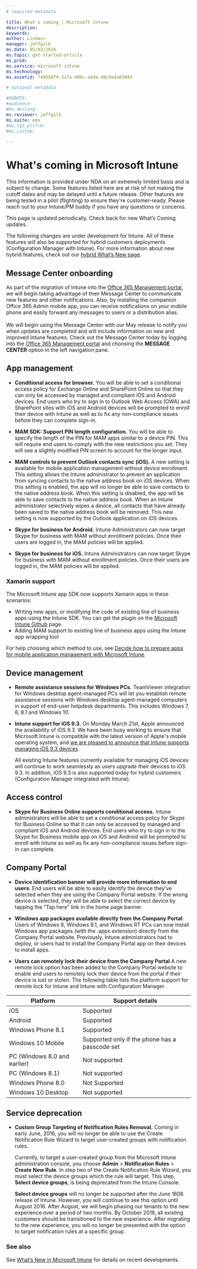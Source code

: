 ```yaml
---
# required metadata

title: What's coming | Microsoft Intune
description:
keywords:
author: Lindavr
manager: jeffgilb
ms.date: 05/03/2016
ms.topic: get-started-article
ms.prod:
ms.service: microsoft-intune
ms.technology:
ms.assetid: f49650f4-31fa-406c-a4da-d8c9a4a8384d

# optional metadata

#ROBOTS:
#audience:
#ms.devlang:
ms.reviewer: jeffgilb
ms.suite: ems
#ms.tgt_pltfrm:
#ms.custom:

---
```


# What's coming in Microsoft Intune
This information is provided under NDA on an extremely limited basis and is subject to change. Some features listed here are at risk of not making the cutoff dates and may be delayed until a future release. Other features are being tested in a pilot (flighting) to ensure they're customer-ready. Please reach out to your Intune/PM buddy if you have any questions or concerns.

This page is updated periodically. Check back for new What’s Coming updates.

The following changes are under development for Intune. All of these features will also be supported for hybrid customers deployments (Configuration Manager with Intune). For more information about new hybrid features, check out our [hybrid What’s New page](https://technet.microsoft.com/en-US/library/mt718155(TechNet.10).aspx).

## Message Center onboarding
As part of the migration of Intune into the [Office 365 Management portal](https://portal.office.com/), we will begin taking advantage of their Message Center to communicate new features and other notifications.  Also, by installing the companion Office 365 Admin mobile app, you can receive notifications on your mobile phone and easily forward any messages to users or a distribution alias.<br>  
We will begin using the Message Center with our May release to notify you when updates are completed and will include information on new and improved Intune features.  Check out the Message Center today by logging into the [Office 365 Management portal](https://portal.office.com/) and choosing the **MESSAGE CENTER** option in the left navigation pane.
<!---TFS 1242782--->


## App management
- **Conditional access for browser.** You will be able to set a conditional access policy for Exchange Online and SharePoint Online so that they can only be accessed by managed and compliant iOS and Android devices. End users who try to sign in to Outlook Web Access (OWA) and SharePoint sites with iOS and Android devices will be prompted to enroll their device with Intune as well as to fix any non-compliance issues before they can complete sign-in.
<!---TFS 1175844--->

- **MAM SDK: Support PIN length configuration.** You will be able to specify the length of the PIN for MAM apps similar to a device PIN. This will require end users to comply with the new restrictions you set. They will see a slightly modified PIN screen to account for the longer input.
<!--- TFS 1104753--->

- **MAM controls to prevent Outlook contacts sync (iOS).** A new setting is available for mobile application management without device enrollment. This setting  allows the Intune administrator to prevent an application from syncing contacts to the native address book on iOS devices. When this setting is enabled, the app will no longer be able to save contacts to the native address book. When this setting is disabled, the app will be able to save contacts to the native address book. When an Intune administrator selectively wipes a device, all contacts that have already been saved to the native address book will be removed. This new setting is now supported by the Outlook application on iOS devices.
<!---TFS item 1276166--->

- **Skype for business for Android.** Intune Administrators can now target Skype for business with MAM without enrollment policies.  Once their users are logged in, the MAM policies will be applied.
<!--- TFS item 1248444 --->

- **Skype for business for iOS.** Intune Administrators can now target Skype for business with MAM without enrollment policies.  Once their users are logged in, the MAM policies will be applied.
<!--- TFS item 1248443 --->

### Xamarin support
The Microsoft Intune app SDK now supports Xamarin apps in these scenarios:

- Writing new apps, or modifying the code of existing line of business apps using the Intune SDK. You can get the plugin on the [Microsoft Intune Github](https://github.com/msintuneappsdk) page.
- Adding MAM support to existing line of business apps using the Intune app wrapping tool

For help choosing which method to use, see [Decide how to prepare apps for mobile application management with Microsoft Intune](https://docs.microsoft.com/en-us/intune/deploy-use/decide-how-to-prepare-apps-for-mobile-application-management-with-microsoft-intune).
<!--- TFS 1061478 & TFS 1152340--->


## Device management
- **Remote assistance sessions for Windows PCs.** TeamViewer integration for Windows desktop agent-managed PCs will let you establish remote assistance sessions with Windows desktop agent-managed computers in support of end-user helpdesk departments. This includes Windows 7, 8, 8.1 and Windows 10.
<!--- TFS 1284856--->

- **Intune support for iOS 9.3.** On Monday March 21st, Apple announced the availability of iOS 9.3. We have been busy working to ensure that Microsoft Intune is compatible with the latest version of Apple's mobile operating system, and [we are pleased to announce that Intune supports managing iOS 9.3 devices](https://blogs.technet.microsoft.com/microsoftintune/2016/03/23/microsoft-intune-provides-support-for-ios-9-3/).

    All existing Intune features currently available for managing iOS devices will continue to work seamlessly as users upgrade their devices to iOS 9.3. In addition, iOS 9.3 is also supported today for hybrid customers (Configuration Manager integrated with Intune).
<!--- TFS item 1274326 --->

## Access control
* **Skype for Business Online supports conditional access.** Intune administrators will be able to set a conditional access policy for Skype for Business Online so that it can only be accessed by managed and compliant iOS and Android devices. End users who try to sign in to the Skype for Business mobile app on iOS and Android will be prompted to enroll with Intune as well as fix any non-compliance issues before sign-in can complete.
<!---TFS item 1254499--->

## Company Portal
* **Device identification banner will provide more information to end users.** End users will be able to easily identify the device they’ve selected when they are using the Company Portal website. If the wrong device is selected, they will be able to select the correct device by tapping the “Tap here” link in the home page banner.
<!--- TFS 1231157--->

* **Windows app packages available directly from the Company Portal**: Users of Windows 8, Windows 8.1, and Windows RT PCs can now install Windows app packages (with the .appx extension) directly from the Company Portal website. Previously, Intune administrators had to deploy, or users had to install the Company Portal app on their devices to install apps.
<!--- TFS item 1082481 --->

* **Users can remotely lock their device from the Company Portal** A new remote lock option has been added to the Company Portal website to enable end users to remotely lock their device from the portal if their device is lost or stolen. The following table lists the platform support for remote lock for Intune and Intune with Configuration Manager.
<!--- TFS item 1195661 --->

|Platform  |Support details|
|---------|---------|
|iOS | Supported|
|Android | Supported|
|Windows Phone 8.1 | Supported|
|Windows 10 Mobile | Supported only if the phone has a passcode set|
|PC (Windows 8.0 and earlier) | Not supported|
|PC (Windows 8.1) | Not supported|
|Windows Phone 8.0 | Not Supported|
|Windows 10 Desktop | Not supported|

## Service deprecation
* **Custom Group Targeting of Notification Rules Removal.** Coming in early June, 2016, you will no longer be able to use the Create Notification Rule Wizard to target user-created groups with notification rules.

    Currently, to target a user-created group from the Microsoft Intune administration console, you choose **Admin** > **Notification Rules** > **Create New Rule**. In step two of the Create Notification Rule Wizard, you must select the device groups which the rule will target. This step, **Select device groups**, is being deprecated from the Intune Console.

    **Select device groups** will no longer be supported after the June 1606 release of Intune. However, you will continue to see this option until August 2016. After August, we will begin phasing our tenants to the new experience over a period of two months. By October 2016, all existing customers should be transitioned to the new experience. After migrating to the new experience, you will no longer be presented with the option to target notification rules at a specific group.
<!---	TFS 1278864--->







### See also
See [What’s New in Microsoft Intune](whats-new-in-microsoft-intune.md) for  details on recent developments.
